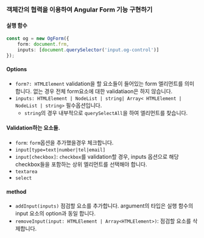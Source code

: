 ### 객체간의 협력을 이용하여 Angular Form 기능 구현하기

#### 실행 함수

```typescript
const og = new OgForm({
    form: document.frm,
    inputs: [document.querySelector('input.og-control')]
});
```

#### Options

* `form?: HTMLElement` validation을 할 요소들이 들어있는 form 엘리먼트를 의미합니다. 없는 경우 전체 form요소에 대한 validatiaon은 하지 않습니다.
* `inputs: HTMLElement | NodeList | string| Array< HTMLElement | NodeList | string>` 필수옵션입니다.
    * `string`의 경우 내부적으로 `querySelectAll`을 하여 엘리먼트를 찾습니다.


#### Validation하는 요소들.

* `form`: `form`옵션을 추가했을경우 체크합니다.
* `input[type=text|number|tel|email]`
* `input[checkbox]`: `checkbox`를 validation할 경우, inputs 옵션으로 해당 checkbox들을 포함하는 상위 엘리먼트를 선택해야 합니다.
* `textarea`
* `select`


#### method
* `addInput(inputs)` 점검할 요소를 추가합니다. argument의 타입은 실행 함수의 input 요소의 option과 동일 합니다.
* `removeInput(input: HTMLElement | Array<HTMLElement>)`: 점검할 요소를 삭제합니다.

